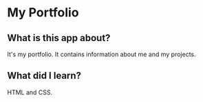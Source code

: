 # My Portfolio

## What is this app about?
It's my portfolio. It contains information about me and my projects.

## What did I learn?
HTML and CSS.
